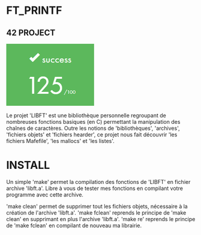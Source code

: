 # FT_PRINTF

## 42 PROJECT

![note](img/libft.png)

Le projet 'LIBFT' est une bibliothèque personnelle regroupant de nombreuses fonctions basiques (en C) permettant la manipulation des chaînes de caractères.
Outre les notions de 'bibliothèques', 'archives', 'fichiers objets' et 'fichiers hearder', ce projet nous fait découvrir 'les fichiers Mafefile', 'les mallocs' et 'les listes'. 

# INSTALL

Un simple 'make' permet la compilation des fonctions de 'LIBFT' en fichier archive 'libft.a'.
Libre à vous de tester mes fonctions en compilant votre programme avec cette archive.

'make clean' permet de supprimer tout les fichiers objets, nécessaire à la création de l'archive 'libft.a'.
'make fclean' reprends le principe de 'make clean' en supprimant en plus l'archive 'libft.a'.
'make re' reprends le principe de 'make fclean' en compilant de nouveau ma librairie.